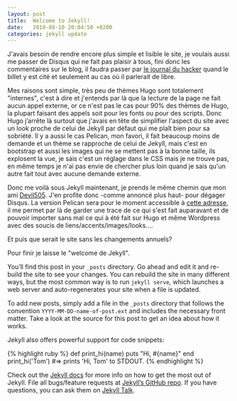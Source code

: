 ```yaml
---
layout: post
title:  Welcome to Jekyll!
date:   2018-08-10 20:04:50 +0200
categories: jekyll update
---
```

J'avais besoin de rendre encore plus simple et lisible le site, je voulais aussi me passer de Disqus qui ne fait pas plaisir à tous, fini donc les commentaires sur le blog, il faudra passer par [le journal du hacker](https://www.journalduhacker.net/) quand le billet y est cité et seulement au cas où il parlerait de libre. 

Mes raisons sont simple, très peu de thèmes Hugo sont totalement "internes", c'est à dire et j'entends par là que la lecture de la page ne fait aucun appel externe, or ce n'est pas le cas pour 90% des thèmes de Hugo, la plupart faisant des appels soit pour les fonts ou pour des scripts. Donc Hugo j’arrête là surtout que j'avais en tête de simplifier l'aspect du site avec un look proche de celui de Jekyll par défaut qui me plaît bien pour sa sobriété. Il y a aussi le cas Pelican, mon favori, il fait beaucoup moins de demande et un thème se rapproche de celui de Jekyll, mais c'est en bootstrap et aussi les images qui ne se mettent pas à la bonne taille, ils explosent la vue, je sais c'est un réglage dans le CSS mais je ne trouve pas, en même temps je n'ai pas envie de chercher plus loin quand je sais qu'un autre fait tout avec aucune demande externe.

Donc me voilà sous Jekyll maintenant, je prends le même chemin que mon ami [Devil505](https://devil505.gitlab.io/). J'en profite donc -comme annoncé plus haut- pour dégager Disqus. La version Pelican sera pour le moment accessible à [cette adresse](https://passiongnulinux.tuxfamily.org/pelican/), il me permet par là de garder une trace de ce qui s'est fait auparavant et de pouvoir importer sans mal ce qui à été fait sur Hugo et même Wordpress avec des soucis de liens/accents/images/looks....

Et puis que serait le site sans les changements annuels?

Pour finir je laisse le "welcome de Jekyll".

You’ll find this post in your `_posts` directory. Go ahead and edit it and re-build the site to see your changes. You can rebuild the site in many different ways, but the most common way is to run `jekyll serve`, which launches a web server and auto-regenerates your site when a file is updated.

To add new posts, simply add a file in the `_posts` directory that follows the convention `YYYY-MM-DD-name-of-post.ext` and includes the necessary front matter. Take a look at the source for this post to get an idea about how it works.

Jekyll also offers powerful support for code snippets:

{% highlight ruby %}
def print_hi(name)
  puts "Hi, #{name}"
end
print_hi('Tom')
#=> prints 'Hi, Tom' to STDOUT.
{% endhighlight %}

Check out the [Jekyll docs][jekyll-docs] for more info on how to get the most out of Jekyll. File all bugs/feature requests at [Jekyll’s GitHub repo][jekyll-gh]. If you have questions, you can ask them on [Jekyll Talk][jekyll-talk].

[jekyll-docs]: http://jekyllrb.com/docs/home
[jekyll-gh]:   https://github.com/jekyll/jekyll
[jekyll-talk]: https://talk.jekyllrb.com/
